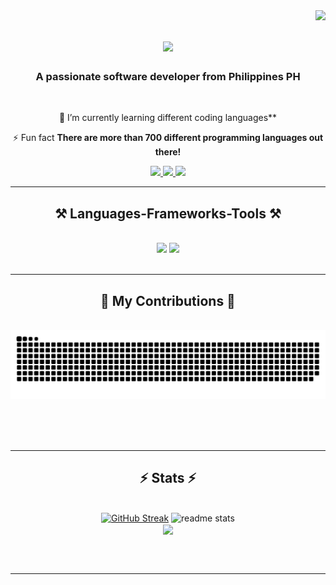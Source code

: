 <img align="right" src="https://visitor-badge.laobi.icu/badge?page_id=FrancisSilo.FrancisSilo" />

<h1 align="center">
    <img src="https://readme-typing-svg.herokuapp.com/?font=Righteous&size=35&center=true&vCenter=true&width=500&height=70&duration=4000&lines=Hi+There!+👋;+I'm+Nikmary+Francis+Silorio!;" />
</h1>

<h3 align="center">A passionate software developer from Philippines PH</h3>

<br/>

<div align="center">
 
 🌱 I’m currently learning different coding languages**

⚡ Fun fact **There are more than 700 different programming languages out there!**

 </div>
 
<div align="center"> 
  <a href="mailto:nasilorio.student@asiancollege.edu.ph">
    <img src="https://img.shields.io/badge/Gmail-333333?style=for-the-badge&logo=gmail&logoColor=red" />
  </a>
  <a href="https://linkedin.com/in/#" target="_blank">
    <img src="https://img.shields.io/badge/LinkedIn-0077B5?style=for-the-badge&logo=linkedin&logoColor=white" target="_blank" />
  </a>
  <a href="https://devnik.me" target="_blank">
     <img src="https://img.shields.io/badge/Portfolio-FF5722?style=for-the-badge&logo=todoist&logoColor=white" target="_blank" /> <!-- sqlite, safari, google-chrome are other good icon options -->
  </a>
</div>

 <hr/>
 
<h2 align="center">⚒️ Languages-Frameworks-Tools ⚒️</h2>
<br/>
<div align="center">
    <img src="https://skillicons.dev/icons?i=bootstrap,html,css,vscode,github,figma,ae,ps,replit" />
    <img src="https://skillicons.dev/icons?i=nodejs,python,javascript,typescript,express,firebase,cpp,java,mysql" /><br>
</div>

<br/>
<hr/>

<div align="center">
  <h2>🐍 My Contributions 🐍</h2>
  <br>
  <img alt="snake eating my contributions" src="https://raw.githubusercontent.com/salesp07/salesp07/output/github-contribution-grid-snake.svg" />
  
  <br/><br/><br/>
</div>

<hr/>

<h2 align="center">⚡ Stats ⚡</h2>
<br>
<div align=center>
  <a href="https://git.io/streak-stats"><img src="https://streak-stats.demolab.com?user=FrancisSilo&theme=tokyonight" alt="GitHub Streak" /></a>  
  <img width=390 src="https://github-readme-stats-FrancisSilo.vercel.app/api?username=FrancisSilo&count_private=true&show_icons=true&theme=react&rank_icon=github&border_radius=10" alt="readme stats" />
  <br/>
  <img width=325 align="center" src="https://github-readme-stats.vercel.app/api/top-langs/?username=anuraghazra&layout=donut-vertical" />
   
</div>

<br/><br/>

<hr/>

<br/>
